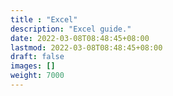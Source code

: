 ```yaml
---
title : "Excel"
description: "Excel guide."
date: 2022-03-08T08:48:45+08:00
lastmod: 2022-03-08T08:48:45+08:00
draft: false
images: []
weight: 7000
---
```

